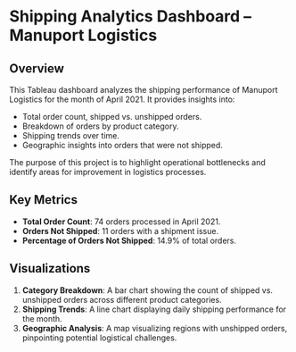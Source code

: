 

# Shipping Analytics Dashboard – Manuport Logistics

## Overview

This Tableau dashboard analyzes the shipping performance of Manuport Logistics for the month of April 2021. It provides insights into:
- Total order count, shipped vs. unshipped orders.
- Breakdown of orders by product category.
- Shipping trends over time.
- Geographic insights into orders that were not shipped.

The purpose of this project is to highlight operational bottlenecks and identify areas for improvement in logistics processes.

## Key Metrics

- **Total Order Count**: 74 orders processed in April 2021.
- **Orders Not Shipped**: 11 orders with a shipment issue.
- **Percentage of Orders Not Shipped**: 14.9% of total orders.

## Visualizations

1. **Category Breakdown**: A bar chart showing the count of shipped vs. unshipped orders across different product categories.
2. **Shipping Trends**: A line chart displaying daily shipping performance for the month.
3. **Geographic Analysis**: A map visualizing regions with unshipped orders, pinpointing potential logistical challenges.
